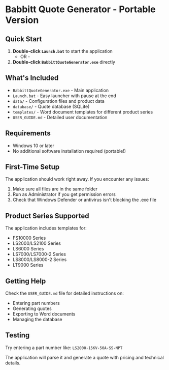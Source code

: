 # Babbitt Quote Generator - Portable Version

## Quick Start

1. **Double-click `Launch.bat`** to start the application
   - OR -
2. **Double-click `BabbittQuoteGenerator.exe`** directly

## What's Included

- `BabbittQuoteGenerator.exe` - Main application
- `Launch.bat` - Easy launcher with pause at the end
- `data/` - Configuration files and product data
- `database/` - Quote database (SQLite)
- `templates/` - Word document templates for different product series
- `USER_GUIDE.md` - Detailed user documentation

## Requirements

- Windows 10 or later
- No additional software installation required (portable!)

## First-Time Setup

The application should work right away. If you encounter any issues:

1. Make sure all files are in the same folder
2. Run as Administrator if you get permission errors
3. Check that Windows Defender or antivirus isn't blocking the .exe file

## Product Series Supported

The application includes templates for:
- FS10000 Series
- LS2000/LS2100 Series  
- LS6000 Series
- LS7000/LS7000-2 Series
- LS8000/LS8000-2 Series
- LT9000 Series

## Getting Help

Check the `USER_GUIDE.md` file for detailed instructions on:
- Entering part numbers
- Generating quotes
- Exporting to Word documents
- Managing the database

## Testing

Try entering a part number like: `LS2000-15KV-50A-SS-NPT`

The application will parse it and generate a quote with pricing and technical details. 